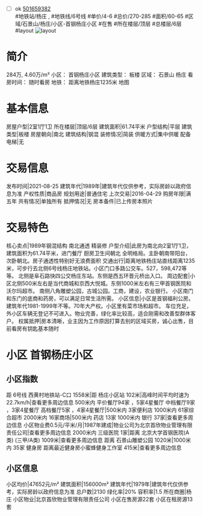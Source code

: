 - [ ] ok [501659382](https://bj.5i5j.com/ershoufang/501659382.html)  
 #地铁站/杨庄 ,  #地铁线/6号线
#单价/4-6 #总价/270-285 #面积/60-65   #区域/石景山/杨庄/小区-首钢杨庄小区 #在售 #所在楼层/顶层 #总楼层/6层 #layout 
![layout](http://image2a.5i5j.com/bdir/layout/518073.jpg_P5.jpg) 
# 简介 
 284万,  4.60万/m² 
小区： 首钢杨庄小区
建筑类型： 板楼
区域： 石景山 杨庄
看房时间： 随时看房
地铁： 距离地铁杨庄1235米 地图
# 基本信息 
 房屋户型|2室1厅1卫
所在楼层|顶层/6层
建筑面积|61.74平米
户型结构|平层
建筑类型|板楼
房屋朝向|南北
建筑结构|钢混
装修情况|简装
供暖方式|集中供暖
配备电梯|无
# 交易信息 
 发布时间|2021-08-25
建筑年代|1989年|建筑年代仅供参考，实际房龄以政府信息为准
产权性质|商品房
规划用途|普通住宅
上次交易|2016-04-29
购房年限|满五年
共有情况|单独所有
抵押情况|无
房本备件|已上传房本照片
# 交易特色 
 核心卖点|1989年钢混结构 南北通透 精装修
户型介绍|此房为南北向2室1厅1卫，建筑面积为61.74平米，进门餐厅 厨房卫生间朝北 全明格局。主卧朝南带阳台，次卧朝北。房子通透性特别好无浪费面积
交通出行|距离地铁杨庄站直线距离1235米，可步行去北侧6号线杨庄地铁站。小区门口多路公交车。527，598,472等等。 北侧是阜石路快四公交杨庄东站。东侧是西五环晋元桥出入口。
周边配套|小区北侧500米左右是当代商城和京西大悦城。东侧1000米左右有三甲首钢医院和沃尔玛超市。 南侧八角雕塑公园，古城公园。工商，建设，农业银行。 小区南门和东门的底商和药房，可以满足日常生活所需。
小区信息|小区是首钢福利公房。建筑年代1981-1999年不等。70年大产权。小区里有菜市场和超市。 车位充足，外小区车辆无登记不可进入。物业完善，绿化率比较高，适合刚需和改善型群体客户。
权属抵押|房本清晰，业主因为工作原因打算去别的区域买房，诚心出售，目前看房有钥匙基本随时
# 小区 首钢杨庄小区
## 小区指数 
 距 6号线 西黄村地铁站-C口 1558米|距 杨庄小区站 102米|高峰时间平均时速为22.7km/h|查看更多周边信息
500米内 平价餐厅94家 ，5家4星餐厅
中档餐厅9家 ，3家4星餐厅
高档餐厅5家 ，4家4星餐厅|500米内 3家便利店
1000米内 61家综合超市
2000米内 16家商场|500米内 药店 13家
1000米内 银行 37家|查看更多周边信息
小区物业费0.5元/平米/月|1987年建成|物业公司为北京首欣物业管理有限责任公司|查看更多周边信息
2000米内 三级医院 1家|距离 北京大学首钢医院(A类) (三甲/A类) 1009米|查看更多周边信息
距离 石景山雕塑公园 1020米|1000米内 35家 健身房
距离最近健身房小蜜蜂健身工作室 415米|查看更多周边信息
## 小区信息 
 小区均价|47652元/m²
建筑面积|156000m²
建筑年代|1979年|建筑年代仅供参考，实际房龄以政府信息为准
总户数|2130
绿化率|20%
容积率|1.5
所在商圈|杨庄
小区物业|北京首欣物业管理有限责任公司
小区在售房源22套
小区在租房源13套
